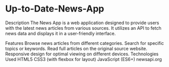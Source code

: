 # Up-to-Date-News-App
Description
The News App is a web application designed to provide users with the latest news articles from various sources. It utilizes an API to fetch news data and displays it in a user-friendly interface.

Features
Browse news articles from different categories.
Search for specific topics or keywords.
Read full articles on the original source website.
Responsive design for optimal viewing on different devices.
Technologies Used
HTML5
CSS3 (with flexbox for layout)
JavaScript (ES6+)
newsapi.org
